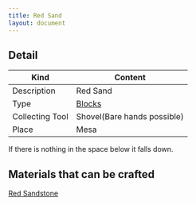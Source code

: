 ```yaml
---
title: Red Sand
layout: document
---
```

## Detail

|Kind|Content|
|---|---|
|Description|Red Sand|
|Type|[Blocks](Blocks)|
|Collecting Tool|Shovel(Bare hands possible)|
|Place|Mesa|

If there is nothing in the space below it falls down.

## Materials that can be crafted

[Red Sandstone](Red_Sandstone)
